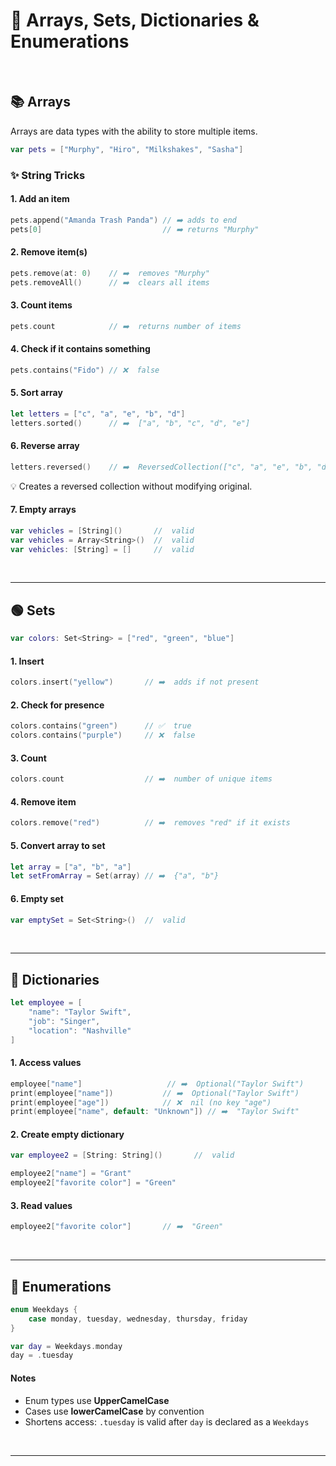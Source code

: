 # 🧱 Arrays, Sets, Dictionaries & Enumerations
<br/>

## 📚 Arrays

Arrays are data types with the ability to store multiple items.

```swift
var pets = ["Murphy", "Hiro", "Milkshakes", "Sasha"]
```
### ✨ String Tricks

#### 1. Add an item
```swift
pets.append("Amanda Trash Panda") // ➡️ adds to end
pets[0]                           // ➡️ returns "Murphy"
```

#### 2. Remove item(s)
```swift
pets.remove(at: 0)    // ➡️  removes "Murphy"
pets.removeAll()      // ➡️  clears all items
```

#### 3. Count items
```swift
pets.count            // ➡️  returns number of items
```

#### 4. Check if it contains something
```swift
pets.contains("Fido") // ❌  false
```

#### 5. Sort array
```swift
let letters = ["c", "a", "e", "b", "d"]
letters.sorted()      // ➡️  ["a", "b", "c", "d", "e"]
```

#### 6. Reverse array
```swift
letters.reversed()    // ➡️  ReversedCollection(["c", "a", "e", "b", "d"])
```
:bulb: Creates a reversed collection without modifying original.

#### 7. Empty arrays
```swift
var vehicles = [String]()       //  valid
var vehicles = Array<String>()  //  valid
var vehicles: [String] = []     //  valid
```
<br/>

---

## 🟢 Sets

```swift
var colors: Set<String> = ["red", "green", "blue"]
```

#### 1. Insert
```swift
colors.insert("yellow")       // ➡️  adds if not present
```

#### 2. Check for presence
```swift
colors.contains("green")      // ✅  true
colors.contains("purple")     // ❌  false
```

#### 3. Count
```swift
colors.count                  // ➡️  number of unique items
```

#### 4. Remove item
```swift
colors.remove("red")          // ➡️  removes "red" if it exists
```

#### 5. Convert array to set
```swift
let array = ["a", "b", "a"]
let setFromArray = Set(array) // ➡️  {"a", "b"}
```

#### 6. Empty set
```swift
var emptySet = Set<String>()  //  valid
```
<br/>

---

## 📒 Dictionaries

```swift
let employee = [
    "name": "Taylor Swift",
    "job": "Singer",
    "location": "Nashville"
]
```

#### 1. Access values
```swift
employee["name"]                   // ➡️  Optional("Taylor Swift")
print(employee["name"])           // ➡️  Optional("Taylor Swift")
print(employee["age"])            // ❌  nil (no key "age")
print(employee["name", default: "Unknown"]) // ➡️  "Taylor Swift"
```

#### 2. Create empty dictionary
```swift
var employee2 = [String: String]()       //  valid

employee2["name"] = "Grant"
employee2["favorite color"] = "Green"
```

#### 3. Read values
```swift
employee2["favorite color"]       // ➡️  "Green"
```
<br/>

---

## 🧩 Enumerations

```swift
enum Weekdays {
    case monday, tuesday, wednesday, thursday, friday
}

var day = Weekdays.monday
day = .tuesday
```

#### Notes
- Enum types use **UpperCamelCase**
- Cases use **lowerCamelCase** by convention
- Shortens access: `.tuesday` is valid after `day` is declared as a `Weekdays`

<br/>

---
